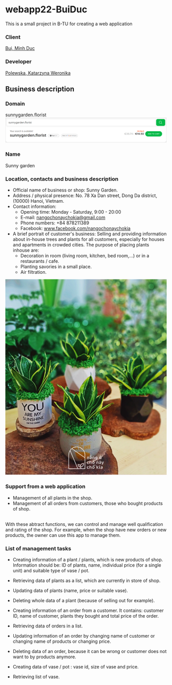 # webapp22-BuiDuc
This is a small project in B-TU for creating a web application
### Client

[Bui, Minh Duc](https://github.com/BMD91)

### Developer

[Polewska, Katarzyna Weronika](https://github.com/Polewska)

## Business description

### Domain
sunnygarden.florist
<img src="docs/images/domain.png">

### Name
Sunny garden

### Location, contacts and business description
* Official name of business or shop: Sunny Garden.
* Address / physical presence: No. 78 Xa Dan street, Dong Da district, (10000) Hanoi, Vietnam.
* Contact information:
	+ Opening time: Monday - Saturday, 9:00 - 20:00
	+ E-mail: nangochonaychokia@gmail.com
	+ Phone numbers: +84 878211389
	+ Facebook: www.facebook.com/nangochonaychokia
* A brief portrait of customer's business: Selling and providing information about in-house trees and plants for all customers, especially for houses and apartments in crowded cities. The purpose of placing plants inhouse are:
	+ Decoration in room (living room, kitchen, bed room,...) or in a restaurants / cafe.
	+ Planting savories in a small place.
	+ Air filtration.
<img src="docs/images/plants_example.png">

### Support from a web application
* Management of all plants in the shop.
* Management of all orders from customers, those who bought products of shop.<br/>
<br/>
With these abtract functions, we can control and manage well qualification and rating of the shop. For example, when the shop have new orders or new products, the owner can use this app to manage them.

### List of management tasks
* Creating information of a plant / plants, which is new products of shop. Information should be: ID of plants, name, individual price (for a single unit) and suitable type of vase / pot.
* Retrieving data of plants as a list, which are currently in store of shop.
* Updating data of plants (name, price or suitable vase).
* Deleting whole data of a plant (because of selling out for example).

* Creating information of an order from a customer. It contains: customer ID, name of customer, plants they bought and total price of the order.
* Retrieving data of orders in a list.
* Updating information of an order by changing name of customer or changing name of products or changing price.
* Deleting data of an order, because it can be wrong or customer does not want to by products anymore.

* Creating data of vase / pot : vase id, size of vase and price.
* Retrieving list of vase.
